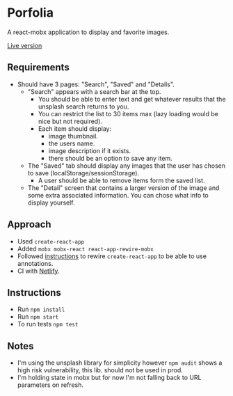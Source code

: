 # Porfolia

A react-mobx application to display and favorite images.

[Live version](https://trusting-cray-107731.netlify.com)

## Requirements

- Should have 3 pages: "Search", "Saved" and "Details".
  - "Search" appears with a search bar at the top.
    - You should be able to enter text and get whatever results that the unsplash search returns to you.
    - You can restrict the list to 30 items max (lazy loading would be nice but not required).
    - Each item should display:
      - image thumbnail.
      - the users name.
      - image description if it exists.
      - there should be an option to save any item.
  - The "Saved" tab should display any images that the user has chosen to save (localStorage/sessionStorage).
    - A user should be able to remove items form the saved list.
  - The "Detail" screen that contains a larger version of the image and some extra associated information. You can chose what info to display yourself.

## Approach

- Used `create-react-app`
- Added `mobx mobx-react react-app-rewire-mobx`
- Followed [instructions](https://github.com/timarney/react-app-rewired#how-to-rewire-your-create-react-app-project) to rewire `create-react-app` to be able to use annotations.
- CI with [Netlify](https://www.netlify.com/).

## Instructions

- Run `npm install`
- Run `npm start`
- To run tests `npm test`

## Notes

- I'm using the unsplash library for simplicity however `npm audit` shows a high risk vulnerability, this lib. should not be used in prod.
- I'm holding state in mobx but for now I'm not falling back to URL parameters on refresh.
